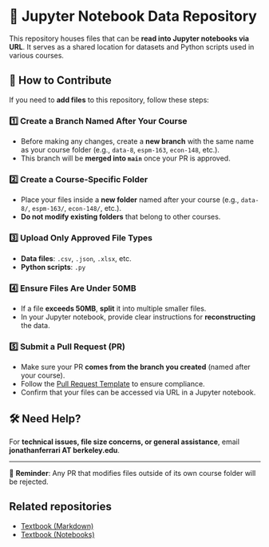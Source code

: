 # 📂 Jupyter Notebook Data Repository  

This repository houses files that can be **read into Jupyter notebooks via URL**. It serves as a shared location for datasets and Python scripts used in various courses.  

## 🚀 How to Contribute  

If you need to **add files** to this repository, follow these steps:  

### 1️⃣ **Create a Branch Named After Your Course**  
- Before making any changes, create a **new branch** with the same name as your course folder (e.g., `data-8`, `espm-163`, `econ-148`, etc.).  
- This branch will be **merged into `main`** once your PR is approved.  

### 2️⃣ **Create a Course-Specific Folder**  
- Place your files inside a **new folder** named after your course (e.g., `data-8/`, `espm-163/`, `econ-148/`, etc.).  
- **Do not modify existing folders** that belong to other courses.  

### 3️⃣ **Upload Only Approved File Types**  
- **Data files**: `.csv`, `.json`, `.xlsx`, etc.  
- **Python scripts**: `.py`  

### 4️⃣ **Ensure Files Are Under 50MB**  
- If a file **exceeds 50MB**, **split** it into multiple smaller files.  
- In your Jupyter notebook, provide clear instructions for **reconstructing** the data.  

### 5️⃣ **Submit a Pull Request (PR)**  
- Make sure your PR **comes from the branch you created** (named after your course).  
- Follow the [Pull Request Template](.github/pull_request_template.md) to ensure compliance.  
- Confirm that your files can be accessed via URL in a Jupyter notebook.  

## 🛠 Need Help?  
For **technical issues, file size concerns, or general assistance**, email **jonathanferrari AT berkeley.edu**.  

---
📌 **Reminder**: Any PR that modifies files outside of its own course folder will be rejected.  

## Related repositories

- [Textbook (Markdown)](https://github.com/cal-icor/textbook)
- [Textbook (Notebooks)](https://github.com/cal-icor/textbook.notebooks)
